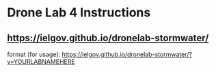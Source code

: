 # Drone Lab 4 Instructions
## https://ielgov.github.io/dronelab-stormwater/

format (for usage): 
https://ielgov.github.io/dronelab-stormwater/?v=YOURLABNAMEHERE
